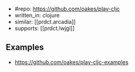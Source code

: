 
- #repo: https://github.com/oakes/play-cljc
- written_in: clojure
- similar: [[prdct.arcadia]]
- supports: [[prdct.lwjgl]]

## Examples

- https://github.com/oakes/play-cljc-examples